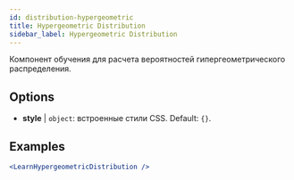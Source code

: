 ```yaml
---
id: distribution-hypergeometric
title: Hypergeometric Distribution
sidebar_label: Hypergeometric Distribution
---
```


Компонент обучения для расчета вероятностей гипергеометрического распределения.

## Options

* __style__ | `object`: встроенные стили CSS. Default: `{}`.


## Examples

```jsx live
<LearnHypergeometricDistribution />
```

